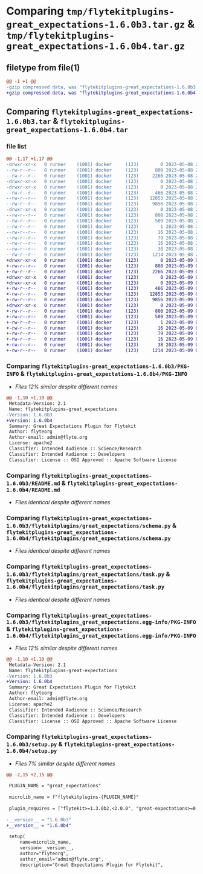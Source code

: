 # Comparing `tmp/flytekitplugins-great_expectations-1.6.0b3.tar.gz` & `tmp/flytekitplugins-great_expectations-1.6.0b4.tar.gz`

## filetype from file(1)

```diff
@@ -1 +1 @@
-gzip compressed data, was "flytekitplugins-great_expectations-1.6.0b3.tar", last modified: Mon May  8 20:18:41 2023, max compression
+gzip compressed data, was "flytekitplugins-great_expectations-1.6.0b4.tar", last modified: Tue May  9 00:42:34 2023, max compression
```

## Comparing `flytekitplugins-great_expectations-1.6.0b3.tar` & `flytekitplugins-great_expectations-1.6.0b4.tar`

### file list

```diff
@@ -1,17 +1,17 @@
-drwxr-xr-x   0 runner    (1001) docker     (123)        0 2023-05-08 20:18:41.584873 flytekitplugins-great_expectations-1.6.0b3/
--rw-r--r--   0 runner    (1001) docker     (123)      808 2023-05-08 20:18:41.584873 flytekitplugins-great_expectations-1.6.0b3/PKG-INFO
--rw-r--r--   0 runner    (1001) docker     (123)     2266 2023-05-08 20:18:20.000000 flytekitplugins-great_expectations-1.6.0b3/README.md
-drwxr-xr-x   0 runner    (1001) docker     (123)        0 2023-05-08 20:18:41.580873 flytekitplugins-great_expectations-1.6.0b3/flytekitplugins/
-drwxr-xr-x   0 runner    (1001) docker     (123)        0 2023-05-08 20:18:41.584873 flytekitplugins-great_expectations-1.6.0b3/flytekitplugins/great_expectations/
--rw-r--r--   0 runner    (1001) docker     (123)      466 2023-05-08 20:18:20.000000 flytekitplugins-great_expectations-1.6.0b3/flytekitplugins/great_expectations/__init__.py
--rw-r--r--   0 runner    (1001) docker     (123)    12853 2023-05-08 20:18:20.000000 flytekitplugins-great_expectations-1.6.0b3/flytekitplugins/great_expectations/schema.py
--rw-r--r--   0 runner    (1001) docker     (123)     9856 2023-05-08 20:18:20.000000 flytekitplugins-great_expectations-1.6.0b3/flytekitplugins/great_expectations/task.py
-drwxr-xr-x   0 runner    (1001) docker     (123)        0 2023-05-08 20:18:41.584873 flytekitplugins-great_expectations-1.6.0b3/flytekitplugins_great_expectations.egg-info/
--rw-r--r--   0 runner    (1001) docker     (123)      808 2023-05-08 20:18:41.000000 flytekitplugins-great_expectations-1.6.0b3/flytekitplugins_great_expectations.egg-info/PKG-INFO
--rw-r--r--   0 runner    (1001) docker     (123)      509 2023-05-08 20:18:41.000000 flytekitplugins-great_expectations-1.6.0b3/flytekitplugins_great_expectations.egg-info/SOURCES.txt
--rw-r--r--   0 runner    (1001) docker     (123)        1 2023-05-08 20:18:41.000000 flytekitplugins-great_expectations-1.6.0b3/flytekitplugins_great_expectations.egg-info/dependency_links.txt
--rw-r--r--   0 runner    (1001) docker     (123)       16 2023-05-08 20:18:41.000000 flytekitplugins-great_expectations-1.6.0b3/flytekitplugins_great_expectations.egg-info/namespace_packages.txt
--rw-r--r--   0 runner    (1001) docker     (123)       79 2023-05-08 20:18:41.000000 flytekitplugins-great_expectations-1.6.0b3/flytekitplugins_great_expectations.egg-info/requires.txt
--rw-r--r--   0 runner    (1001) docker     (123)       16 2023-05-08 20:18:41.000000 flytekitplugins-great_expectations-1.6.0b3/flytekitplugins_great_expectations.egg-info/top_level.txt
--rw-r--r--   0 runner    (1001) docker     (123)       38 2023-05-08 20:18:41.584873 flytekitplugins-great_expectations-1.6.0b3/setup.cfg
--rw-r--r--   0 runner    (1001) docker     (123)     1214 2023-05-08 20:18:37.000000 flytekitplugins-great_expectations-1.6.0b3/setup.py
+drwxr-xr-x   0 runner    (1001) docker     (123)        0 2023-05-09 00:42:34.644763 flytekitplugins-great_expectations-1.6.0b4/
+-rw-r--r--   0 runner    (1001) docker     (123)      808 2023-05-09 00:42:34.640763 flytekitplugins-great_expectations-1.6.0b4/PKG-INFO
+-rw-r--r--   0 runner    (1001) docker     (123)     2266 2023-05-09 00:42:15.000000 flytekitplugins-great_expectations-1.6.0b4/README.md
+drwxr-xr-x   0 runner    (1001) docker     (123)        0 2023-05-09 00:42:34.640763 flytekitplugins-great_expectations-1.6.0b4/flytekitplugins/
+drwxr-xr-x   0 runner    (1001) docker     (123)        0 2023-05-09 00:42:34.640763 flytekitplugins-great_expectations-1.6.0b4/flytekitplugins/great_expectations/
+-rw-r--r--   0 runner    (1001) docker     (123)      466 2023-05-09 00:42:15.000000 flytekitplugins-great_expectations-1.6.0b4/flytekitplugins/great_expectations/__init__.py
+-rw-r--r--   0 runner    (1001) docker     (123)    12853 2023-05-09 00:42:15.000000 flytekitplugins-great_expectations-1.6.0b4/flytekitplugins/great_expectations/schema.py
+-rw-r--r--   0 runner    (1001) docker     (123)     9856 2023-05-09 00:42:15.000000 flytekitplugins-great_expectations-1.6.0b4/flytekitplugins/great_expectations/task.py
+drwxr-xr-x   0 runner    (1001) docker     (123)        0 2023-05-09 00:42:34.640763 flytekitplugins-great_expectations-1.6.0b4/flytekitplugins_great_expectations.egg-info/
+-rw-r--r--   0 runner    (1001) docker     (123)      808 2023-05-09 00:42:34.000000 flytekitplugins-great_expectations-1.6.0b4/flytekitplugins_great_expectations.egg-info/PKG-INFO
+-rw-r--r--   0 runner    (1001) docker     (123)      509 2023-05-09 00:42:34.000000 flytekitplugins-great_expectations-1.6.0b4/flytekitplugins_great_expectations.egg-info/SOURCES.txt
+-rw-r--r--   0 runner    (1001) docker     (123)        1 2023-05-09 00:42:34.000000 flytekitplugins-great_expectations-1.6.0b4/flytekitplugins_great_expectations.egg-info/dependency_links.txt
+-rw-r--r--   0 runner    (1001) docker     (123)       16 2023-05-09 00:42:34.000000 flytekitplugins-great_expectations-1.6.0b4/flytekitplugins_great_expectations.egg-info/namespace_packages.txt
+-rw-r--r--   0 runner    (1001) docker     (123)       79 2023-05-09 00:42:34.000000 flytekitplugins-great_expectations-1.6.0b4/flytekitplugins_great_expectations.egg-info/requires.txt
+-rw-r--r--   0 runner    (1001) docker     (123)       16 2023-05-09 00:42:34.000000 flytekitplugins-great_expectations-1.6.0b4/flytekitplugins_great_expectations.egg-info/top_level.txt
+-rw-r--r--   0 runner    (1001) docker     (123)       38 2023-05-09 00:42:34.644763 flytekitplugins-great_expectations-1.6.0b4/setup.cfg
+-rw-r--r--   0 runner    (1001) docker     (123)     1214 2023-05-09 00:42:30.000000 flytekitplugins-great_expectations-1.6.0b4/setup.py
```

### Comparing `flytekitplugins-great_expectations-1.6.0b3/PKG-INFO` & `flytekitplugins-great_expectations-1.6.0b4/PKG-INFO`

 * *Files 12% similar despite different names*

```diff
@@ -1,10 +1,10 @@
 Metadata-Version: 2.1
 Name: flytekitplugins-great_expectations
-Version: 1.6.0b3
+Version: 1.6.0b4
 Summary: Great Expectations Plugin for Flytekit
 Author: flyteorg
 Author-email: admin@flyte.org
 License: apache2
 Classifier: Intended Audience :: Science/Research
 Classifier: Intended Audience :: Developers
 Classifier: License :: OSI Approved :: Apache Software License
```

### Comparing `flytekitplugins-great_expectations-1.6.0b3/README.md` & `flytekitplugins-great_expectations-1.6.0b4/README.md`

 * *Files identical despite different names*

### Comparing `flytekitplugins-great_expectations-1.6.0b3/flytekitplugins/great_expectations/schema.py` & `flytekitplugins-great_expectations-1.6.0b4/flytekitplugins/great_expectations/schema.py`

 * *Files identical despite different names*

### Comparing `flytekitplugins-great_expectations-1.6.0b3/flytekitplugins/great_expectations/task.py` & `flytekitplugins-great_expectations-1.6.0b4/flytekitplugins/great_expectations/task.py`

 * *Files identical despite different names*

### Comparing `flytekitplugins-great_expectations-1.6.0b3/flytekitplugins_great_expectations.egg-info/PKG-INFO` & `flytekitplugins-great_expectations-1.6.0b4/flytekitplugins_great_expectations.egg-info/PKG-INFO`

 * *Files 12% similar despite different names*

```diff
@@ -1,10 +1,10 @@
 Metadata-Version: 2.1
 Name: flytekitplugins-great-expectations
-Version: 1.6.0b3
+Version: 1.6.0b4
 Summary: Great Expectations Plugin for Flytekit
 Author: flyteorg
 Author-email: admin@flyte.org
 License: apache2
 Classifier: Intended Audience :: Science/Research
 Classifier: Intended Audience :: Developers
 Classifier: License :: OSI Approved :: Apache Software License
```

### Comparing `flytekitplugins-great_expectations-1.6.0b3/setup.py` & `flytekitplugins-great_expectations-1.6.0b4/setup.py`

 * *Files 7% similar despite different names*

```diff
@@ -2,15 +2,15 @@
 
 PLUGIN_NAME = "great_expectations"
 
 microlib_name = f"flytekitplugins-{PLUGIN_NAME}"
 
 plugin_requires = ["flytekit>=1.3.0b2,<2.0.0", "great-expectations>=0.13.30", "sqlalchemy>=1.4.23,<2.0.0"]
 
-__version__ = "1.6.0b3"
+__version__ = "1.6.0b4"
 
 setup(
     name=microlib_name,
     version=__version__,
     author="flyteorg",
     author_email="admin@flyte.org",
     description="Great Expectations Plugin for Flytekit",
```

